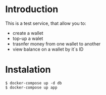 # Introduction

This is a test service, that allow you to:
 - create a wallet
 - top-up a walet
 - trasnfer money from one wallet to another
 - view balance on a wallet by it`s ID

# Instalation

```
$ docker-compose up -d db
$ docker-compose up app
```

